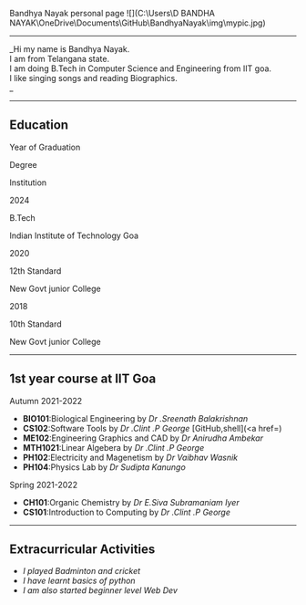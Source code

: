 Bandhya Nayak personal page ![](C:\Users\D BANDHA NAYAK\OneDrive\Documents\GitHub\BandhyaNayak\img\mypic.jpg)

* * *

_Hi my name is Bandhya Nayak.  
I am from Telangana state.  
I am doing B.Tech in Computer Science and Engineering from IIT goa.  
I like singing songs and reading Biographics.  
_

* * *

Education
---------

Year of Graduation

Degree

Institution

2024

B.Tech

Indian Institute of Technology Goa

2020

12th Standard

New Govt junior College

2018

10th Standard

New Govt junior College

* * *

1st year course at IIT Goa
--------------------------

Autumn 2021-2022

*   **BIO101**:Biological Engineering by _Dr .Sreenath Balakrishnan_
*   **CS102**:Software Tools by _Dr .Clint .P George_ [GitHub,shell](<a href=)
*   **ME102**:Engineering Graphics and CAD by _Dr Anirudha Ambekar_
*   **MTH1021**:Linear Algebera by _Dr .Clint .P George_
*   **PH102**:Electricity and Magenetism by _Dr Vaibhav Wasnik_
*   **PH104**:Physics Lab by _Dr Sudipta Kanungo_

Spring 2021-2022

*   **CH101**:Organic Chemistry by _Dr E.Siva Subramaniam Iyer_
*   **CS101**:Introduction to Computing by _Dr .Clint .P George_

* * *

Extracurricular Activities
--------------------------

*   _I played Badminton and cricket_
*   _I have learnt basics of python_
*   _I am also started beginner level Web Dev_